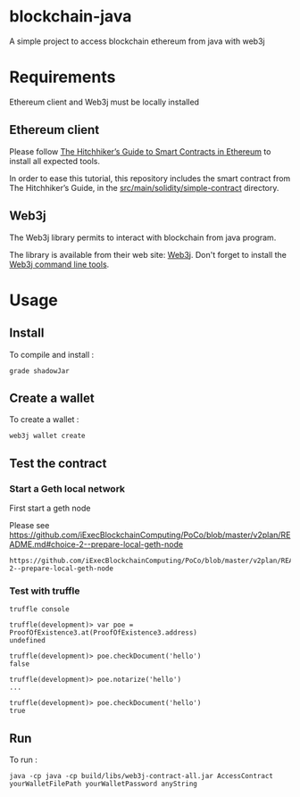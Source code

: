# blockchain-java
A simple project to access blockchain ethereum from java with web3j

# Requirements

Ethereum client and Web3j must be locally installed

## Ethereum client

Please follow [The Hitchhiker’s Guide to Smart Contracts in Ethereum](https://blog.zeppelin.solutions/the-hitchhikers-guide-to-smart-contracts-in-ethereum-848f08001f05) to install all expected tools.
 
In order to ease this tutorial, this repository includes the smart contract from The Hitchhiker’s Guide, in the [src/main/solidity/simple-contract](src/main/solidity/simple-contract) directory.

## Web3j
The Web3j library permits to interact with blockchain from java program.

The library is available from their web site: [Web3j](https://web3j.io).
Don't forget to install the [Web3j command line tools](https://docs.web3j.io/command_line.html).


# Usage

## Install

To compile and install :
```
grade shadowJar
```


## Create a wallet

To create a wallet :
```
web3j wallet create
```


## Test the contract

### Start a Geth local network

First start a geth node

Please see https://github.com/iExecBlockchainComputing/PoCo/blob/master/v2plan/README.md#choice-2--prepare-local-geth-node

```
https://github.com/iExecBlockchainComputing/PoCo/blob/master/v2plan/README.md#choice-2--prepare-local-geth-node
```

### Test with truffle
```
truffle console

truffle(development)> var poe = ProofOfExistence3.at(ProofOfExistence3.address)
undefined

truffle(development)> poe.checkDocument('hello')
false

truffle(development)> poe.notarize('hello')
...

truffle(development)> poe.checkDocument('hello')
true

```

## Run

To run :
```
java -cp java -cp build/libs/web3j-contract-all.jar AccessContract  yourWalletFilePath yourWalletPassword anyString
```
